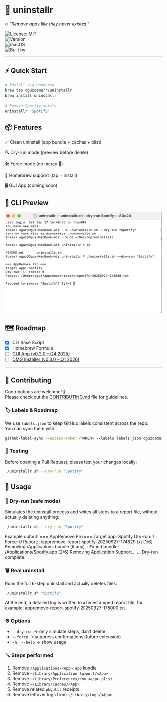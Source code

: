 # 🧹 uninstallr  

🔥 *"Remove apps like they never existed."*  

[![License: MIT](https://img.shields.io/badge/License-MIT-green.svg)](LICENSE)  
![Version](https://img.shields.io/badge/version-v0.1.0-blue)  
![macOS](https://img.shields.io/badge/macOS-15.6.1%2B-lightgrey)  
![Built by](https://img.shields.io/badge/Built%20by-Oğuz%20Çamur-orange)  

---

## ⚡ Quick Start  

```bash
# Install via Homebrew
brew tap oguzcamurr/uninstallr
brew install uninstallr

# Remove Spotify safely
uninstallr "Spotify"
```
## 📦 Features

✅ Clean uninstall (app bundle + caches + plist)

🔍 Dry-run mode (preview before delete)

🛠️ Force mode (no mercy 🔨)

🍺 Homebrew support (tap + install)

🖥️ GUI App (coming soon)

## 📸 CLI Preview

![CLI Screenshot](docs/screenshot-cli.png)

## 🗺️ Roadmap  

- [x] CLI Base Script  
- [x] Homebrew Formula  
- [ ] [GUI App (v0.2.0 – Q4 2025)](https://github.com/oguzcamurr/uninstallr/milestone/1)  
- [ ] [DMG Installer (v0.3.0 – Q1 2026)](https://github.com/oguzcamurr/uninstallr/milestone/2)  

---

## 🤝 Contributing

Contributions are welcome! 🎉  
Please check out the [CONTRIBUTING.md](CONTRIBUTING.md) file for guidelines.

### 🏷️  Labels & Roadmap
We use `labels.json` to keep GitHub labels consistent across the repo.  
You can sync them with:

```bash
github-label-sync --access-token <TOKEN> --labels labels.json oguzcamurr/uninstallr
```

### 🧪 Testing

Before opening a Pull Request, please test your changes locally:
```bash
./uninstallr.sh --dry-run "Spotify"
```
## 📖 Usage

### 🔎 Dry-run (safe mode)
Simulates the uninstall process and writes all steps to a report file, without actually deleting anything:

```bash
./uninstallr.sh --dry-run "Spotify"
```
Example output:
=== AppRemove Pro ===
Target app: Spotify
Dry-run: 1  Force: 0
Report: ./appremove-report-spotify-20250927-174829.txt
[1/6] Removing /Applications bundle (if any)...
Found bundle: /Applications/Spotify.app
[2/6] Removing Application Support...
...
Dry-run complete.

### 🗑 Real uninstall

Runs the full 6-step uninstall and actually deletes files:
```bash
./uninstallr.sh "Spotify"
```
At the end, a detailed log is written to a timestamped report file, for example:
appremove-report-spotify-20250927-175000.txt

### ⚙️ Options
- `--dry-run` → only simulate steps, don’t delete  
- `--force` → suppress confirmations (future extension)  
- `-h, --help` → show usage  

### 🪛 Steps performed
1. Remove `/Applications/<App>.app` bundle  
2. Remove `~/Library/Application Support/<App>`  
3. Remove `~/Library/Preferences/com.<app>.plist`  
4. Remove `~/Library/Caches/<App>`  
5. Remove related `pkgutil` receipts  
6. Remove leftover logs from `~/Library/Logs/<App>`  

